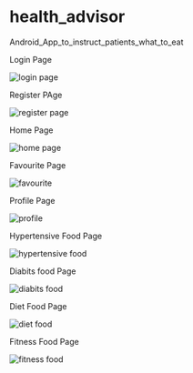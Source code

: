 # health_advisor
Android_App_to_instruct_patients_what_to_eat

Login Page

![login page](https://user-images.githubusercontent.com/73113143/170715776-65f19abc-b21d-4c72-8143-bbdbeefa8417.jpg)

Register PAge

![register page](https://user-images.githubusercontent.com/73113143/170715791-8980bd36-8a70-41c1-b157-737d54f2f786.jpg)

Home Page

![home page](https://user-images.githubusercontent.com/73113143/170715812-19ec6510-ca1f-495e-b77f-bcee5ee4d711.jpg)

Favourite Page

![favourite](https://user-images.githubusercontent.com/73113143/170715819-dd1fbb97-bc83-43ec-9294-845261982607.jpg)

Profile Page 

![profile](https://user-images.githubusercontent.com/73113143/170717492-8619aa13-5cf7-479e-a52d-715e14b7857e.jpg)

Hypertensive Food Page

![hypertensive food](https://user-images.githubusercontent.com/73113143/170715840-3243359d-032e-4d8a-8f7d-2a589d4106ac.jpg)

Diabits food Page

![diabits food](https://user-images.githubusercontent.com/73113143/170715849-732abec4-226d-4c2f-afd2-ebdc78d3d4e5.jpg)

Diet Food Page

![diet food](https://user-images.githubusercontent.com/73113143/170715855-d9134b5e-de30-4d0b-a14b-0dbda70272aa.jpg)

Fitness Food Page

![fitness food](https://user-images.githubusercontent.com/73113143/170715866-77899afc-b302-40da-aa21-878f0e0b31f8.jpg)
